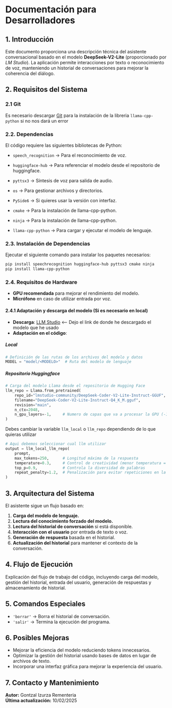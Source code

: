 # Documentación para Desarrolladores

## 1. Introducción
Este documento proporciona una descripción técnica del asistente conversacional basado en el modelo **DeepSeek-V2-Lite** (proporcionado por *LM Studio*). La aplicación permite interacciones por texto o reconocimiento de voz, manteniendo un historial de conversaciones para mejorar la coherencia del diálogo.

## 2. Requisitos del Sistema

### 2.1 Git
Es necesario descargar [Git](https://git-scm.com/downloads) para la instalación de la libreria `llama-cpp-python` si no nos dará un error

### 2.2. Dependencias
El código requiere las siguientes bibliotecas de Python:

- `speech_recognition` → Para el reconocimiento de voz.
- `huggingface-hub` → Para referenciar el modelo desde el repositorio de huggingface.
- `pyttsx3` → Síntesis de voz para salida de audio.
- `os` → Para gestionar archivos y directorios.  
- `PySide6` → Si quieres usar la versión con interfaz.  

- `cmake` → Para la instalación de llama-cpp-python.
- `ninja` → Para la instalación de llama-cpp-python.

- `llama-cpp-python` → Para cargar y ejecutar el modelo de lenguaje.  


### 2.3. Instalación de Dependencias
Ejecutar el siguiente comando para instalar los paquetes necesarios:
```bash
pip install speechrecognition huggingface-hub pyttsx3 cmake ninja
pip install llama-cpp-python
```
### 2.4. Requisitos de Hardware
- **GPU recomendada** para mejorar el rendimiento del modelo.  
- **Micrófono** en caso de utilizar entrada por voz.

#### 2.4.1 Adaptación y descarga del modelo (Si es necesario en local)
- **Descarga**: [LLM Studio](https://lmstudio.ai/model/deepseek-coder-v2-lite-instruct) <-- Dejo el link de donde he descargado el modelo que he usado
- **Adaptación en el código**:

##### Local
```python
# Definición de las rutas de los archivos del modelo y datos
MODEL = "model/<MODELO>"  # Ruta del modelo de lenguaje
```
##### Repositorio Huggingface
```python
# Carga del modelo Llama desde el repositorio de Hugging Face
llm_repo = Llama.from_pretrained(
	repo_id="lmstudio-community/DeepSeek-Coder-V2-Lite-Instruct-GGUF",
	filename="DeepSeek-Coder-V2-Lite-Instruct-Q4_K_M.gguf",
    revision="main",
    n_ctx=2048,
    n_gpu_layers=-1,     # Numero de capas que va a procesar la GPU (-1 equivale a todas)
)
```

Debes cambiar la variable `llm_local` o `llm_repo` dependiendo de lo que quieras utilizar
```python
# Aqui debemos seleccionar cual llm utilizar
output = llm_local_llm_repo(
    prompt,
    max_tokens=250,      # Longitud máxima de la respuesta
    temperature=0.3,     # Control de creatividad (menor temperatura = más precisión)
    top_p=0.9,           # Controla la diversidad de palabras
    repeat_penalty=1.2,  # Penalización para evitar repeticiones en la respuesta
)
```

## 3. Arquitectura del Sistema
El asistente sigue un flujo basado en:

1. **Carga del modelo de lenguaje.**  
2. **Lectura del conocimiento forzado del modelo.**  
3. **Lectura del historial de conversación** si está disponible.  
4. **Interacción con el usuario** por entrada de texto o voz.  
5. **Generación de respuesta** basada en el historial.  
6. **Actualización del historial** para mantener el contexto de la conversación.  

## 4. Flujo de Ejecución
Explicación del flujo de trabajo del código, incluyendo carga del modelo, gestión del historial, entrada del usuario, generación de respuestas y almacenamiento de historial.

## 5. Comandos Especiales
- `'borrar'` → Borra el historial de conversación.  
- `'salir'` → Termina la ejecución del programa.  

## 6. Posibles Mejoras
- Mejorar la eficiencia del modelo reduciendo tokens innecesarios.  
- Optimizar la gestión del historial usando bases de datos en lugar de archivos de texto.  
- Incorporar una interfaz gráfica para mejorar la experiencia del usuario.  

## 7. Contacto y Mantenimiento
**Autor:** Gontzal Izurza Rementeria  
**Última actualización:** 10/02/2025
